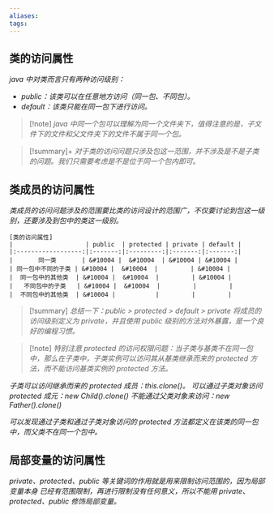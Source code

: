 ```yaml
---
aliases: 
tags: 
---
```


## 类的访问属性

_java 中对类而言只有两种访问级别：_
+ _public：该类可以在任意地方访问（同一包、不同包）。_
+ _default：该类只能在同一包下进行访问。_

> [!note] _java 中同一个包可以理解为同一个文件夹下，值得注意的是，子文件下的文件和父文件夹下的文件不属于同一个包。_

> [!summary]+
> _对于类的访问问题只涉及包这一范围，并不涉及是不是子类的问题。我们只需要考虑是不是位于同一个包内即可。_

## 类成员的访问属性

_类成员的访问问题涉及的范围要比类的访问设计的范围广，不仅要讨论到包这一级别，还要涉及到包中的类这一级别。_

```tx
[类的访问属性]
|                    | public  | protected | private | default |
|:------------------:|:-------:|:---------:|:-------:|:-------:|
|       同一类       | &#10004 |  &#10004  | &#10004 | &#10004 |
| 同一包中不同的子类 | &#10004 |  &#10004  |         | &#10004 |
|  同一包中的其他类  | &#10004 |  &#10004  |         | &#10004 |
|   不同包中的子类   | &#10004 |  &#10004  |         |         |
|  不同包中的其他类  | &#10004 |           |         |         |
```

> [!summary]
> _总结一下：public > protected > default > private
> 将成员的访问级别定义为 private，并且使用 public 级别的方法对外暴露，是一个良好的编程习惯。_

> [!note] *特别注意 protected 的访问权限问题：当子类与基类不在同一包中，那么在子类中，子类实例可以访问其从基类继承而来的 protected 方法，而不能访问基类实例的 protected 方法。*

*子类可以访问继承而来的 protected 成员：this.clone()。*
*可以通过子类对象访问 protected 成元：new Child().clone()*
*不能通过父类对象来访问：new Father().clone()*

*可以发现通过子类和通过子类对象访问的 protected 方法都定义在该类的同一包中，而父类不在同一个包中。*

## 局部变量的访问属性

_private、protected、public 等关键词的作用就是用来限制访问范围的，因为局部变量本身
已经有范围限制，再进行限制没有任何意义，所以不能用 private、protected、public 修饰局部变量。_

